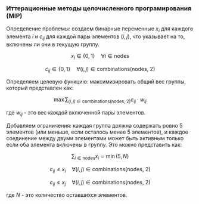 ### Иттерационные методы целочисленного програмирования (MIP)

Определение проблемы: создаем бинарные переменные $x_i$ для каждого элемента $i$ и $c_{ij}$ для каждой пары элементов $(i, j)$, что указывает на то, включены ли они в текущую группу. 

$$x_i \in \{0, 1\} \quad \forall i \in \text{{nodes}}$$

$$c_{ij} \in \{0, 1\} \quad \forall (i, j) \in \text{{combinations(nodes, 2)}}$$


Определяем целевую функцию: максимизировать общий вес группы, который представлен как:

$$\max \sum_{(i,j) \in \text{{combinations(nodes, 2)}}} c_{ij} \cdot w_{ij}$$



где $w_{ij}$ - это вес каждой включенной пары элементов.

Добавляем ограничения: каждая группа должна содержать ровно 5 элементов (или меньше, если осталось менее 5 элементов), и каждое соединение между двуми элементами может быть активным только если оба элемента включены в группу. Это можно представить как:

$$\sum_{i \in \text{{nodes}}} x_i = \min(5, N)$$


$$c_{ij} \leq x_i \quad \forall (i, j) \in \text{{combinations(nodes, 2)}}$$

$$c_{ij} \leq x_j \quad \forall (i, j) \in \text{{combinations(nodes, 2)}}$$


где $N$ - это количество оставшихся элементов.

